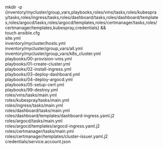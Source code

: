 mkdir -p {inventory/mycluster/group_vars,playbooks,roles/vms/tasks,roles/kubespray/tasks,roles/ingress/tasks,roles/dashboard/tasks,roles/dashboard/templates,roles/argocd/tasks,roles/argocd/templates,roles/certmanager/tasks,roles/certmanager/templates,kubespray,credentials} && \
touch ansible.cfg \
site.yml \
inventory/mycluster/hosts.yml \
inventory/mycluster/group_vars/all.yml \
inventory/mycluster/group_vars/k8s_cluster.yml \
playbooks/00-provision-vms.yml \
playbooks/01-create-cluster.yml \
playbooks/02-install-ingress.yml \
playbooks/03-deploy-dashboard.yml \
playbooks/04-deploy-argocd.yml \
playbooks/05-setup-cert.yml \
playbooks/99-destroy.yml \
roles/vms/tasks/main.yml \
roles/kubespray/tasks/main.yml \
roles/ingress/tasks/main.yml \
roles/dashboard/tasks/main.yml \
roles/dashboard/templates/dashboard-ingress.yaml.j2 \
roles/argocd/tasks/main.yml \
roles/argocd/templates/argocd-ingress.yaml.j2 \
roles/certmanager/tasks/main.yml \
roles/certmanager/templates/cluster-issuer.yaml.j2 \
credentials/service.account.json
